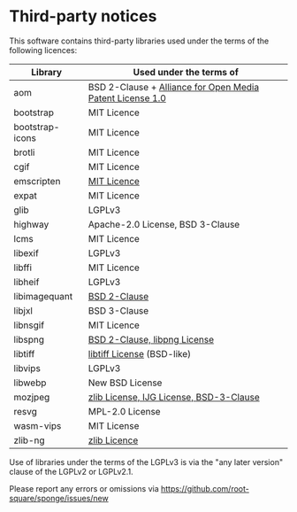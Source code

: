 # Third-party notices
This software contains third-party libraries
used under the terms of the following licences:

| Library         | Used under the terms of                                                                                   |
|-----------------|-----------------------------------------------------------------------------------------------------------|
| aom             | BSD 2-Clause + [Alliance for Open Media Patent License 1.0](https://aomedia.org/license/patent-license/)  |
| bootstrap       | MIT Licence                                                                                               |
| bootstrap-icons | MIT Licence                                                                                               |
| brotli          | MIT Licence                                                                                               |
| cgif            | MIT Licence                                                                                               |
| emscripten      | [MIT Licence](https://github.com/emscripten-core/emscripten/blob/main/LICENSE)                            |
| expat           | MIT Licence                                                                                               |
| glib            | LGPLv3                                                                                                    |
| highway         | Apache-2.0 License, BSD 3-Clause                                                                          |
| lcms            | MIT Licence                                                                                               |
| libexif         | LGPLv3                                                                                                    |
| libffi          | MIT Licence                                                                                               |
| libheif         | LGPLv3                                                                                                    |
| libimagequant   | [BSD 2-Clause](https://github.com/lovell/libimagequant/blob/main/COPYRIGHT)                               |
| libjxl          | BSD 3-Clause                                                                                              |
| libnsgif        | MIT Licence                                                                                               |
| libspng         | [BSD 2-Clause, libpng License](https://github.com/randy408/libspng/blob/master/LICENSE)                   |
| libtiff         | [libtiff License](https://gitlab.com/libtiff/libtiff/blob/master/LICENSE.md) (BSD-like)                   |
| libvips         | LGPLv3                                                                                                    |
| libwebp         | New BSD License                                                                                           |
| mozjpeg         | [zlib License, IJG License, BSD-3-Clause](https://github.com/mozilla/mozjpeg/blob/master/LICENSE.md)      |
| resvg           | MPL-2.0 License                                                                                           |
| wasm-vips       | MIT License                                                                                               |
| zlib-ng         | [zlib Licence](https://github.com/zlib-ng/zlib-ng/blob/develop/LICENSE.md)                                |

Use of libraries under the terms of the LGPLv3 is via the
"any later version" clause of the LGPLv2 or LGPLv2.1.

Please report any errors or omissions via
https://github.com/root-square/sponge/issues/new